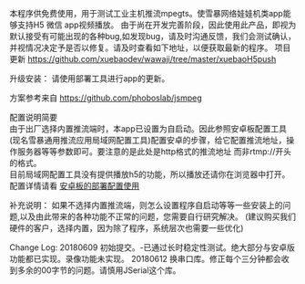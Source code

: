 ﻿本程序供免费使用，用于测试工业主机推流mpegts。使雪暴网络娃娃机类app能够支持H5 微信 app视频播放。
由于尚在开发完善阶段，因此使用此产品，即视为默认接受有可能出现的各种bug,如发现bug，请及时沟通反馈，我们会测试确认，并视情况决定予是否以修复。请及时查看如下地址，以便获取最新的程序。
项目更新
https://github.com/xuebaodev/wawaji/tree/master/xuebaoH5push

升级安装：
请使用部署工具进行app的更新。


方案参考来自
https://github.com/phoboslab/jsmpeg


配置说明简要<br>
由于出厂选择内置推流端时，本app已设置为自启动。因此参照安卓板配置工具(现名雪暴通用推流应用局域网配置工具)配置安卓的步骤，给它配置推流地址，操作服务器等等参数即可。要注意的是此处是http格式的推流地址 而非rtmp://开头的格式。
<br>目前局域网配置工具没有提供播放h5的功能，所以播放还请你在浏览器中打开。<br>
配置详情请看
[安卓板的部署配置使用](https://github.com/xuebaodev/wawaji/wiki/%E5%AE%89%E5%8D%93%E7%89%88%E5%A8%83%E5%A8%83%E6%9C%BA%E5%AE%89%E8%A3%85%E9%83%A8%E7%BD%B2%E6%8C%87%E5%8D%97)


补充说明：
如果不选择内置推流端，则怎么设置程序自启动等等一些安装上的问题,以及由此带来的各种功能不正常的问题，您需要自行研究解决。
(建议购买我们硬件的客户，选择内置，因为除了程序，系统层次也需要一些优化)


Change Log:
20180609 初始提交。-已通过长时稳定性测试。绝大部分与安卓版功能都已实现。录像功能未实现。
20180612 换串口库。修正每个三分钟都会收到多余的00字节的问题。请慎用JSerial这个库。
